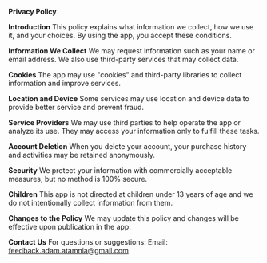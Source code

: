 **Privacy Policy**

**Introduction**
This policy explains what information we collect, how we use it, and your choices. By using the app, you accept these conditions.

**Information We Collect**
We may request information such as your name or email address. We also use third-party services that may collect data.

**Cookies**
The app may use "cookies" and third-party libraries to collect information and improve services.

**Location and Device**
Some services may use location and device data to provide better service and prevent fraud.

**Service Providers**
We may use third parties to help operate the app or analyze its use. They may access your information only to fulfill these tasks.

**Account Deletion**
When you delete your account, your purchase history and activities may be retained anonymously.

**Security**
We protect your information with commercially acceptable measures, but no method is 100% secure.

**Children**
This app is not directed at children under 13 years of age and we do not intentionally collect information from them.

**Changes to the Policy**
We may update this policy and changes will be effective upon publication in the app.

**Contact Us**
For questions or suggestions: Email: feedback.adam.atamnia@gmail.com


